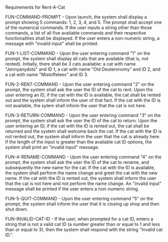 Requirements for Rent-A-Cat

FUN-COMMAND-PROMPT - Upon launch, the system shall display a prompt showing 5 commands:
1, 2, 3, 4, and 5.  The prompt shall accept one of the numerical commands.  If
the user inputs a string other than those commands, a list of all five
available commands and their respective functionalities shall be displayed. 
If the user enters a non-numeric string, a message with "invalid input" shall
be printed.

FUN-1-LIST-COMMAND - Upon the user entering command "1" on the prompt, the
system shall display all cats that are available (that is, not rented).
Initially, there shall be 3 cats available: a cat with name "Jennyanydots" and
ID 1, a cat with name "Old Deuteronomy" and ID 2, and a cat with name
"Mistoffelees" and ID 3.

FUN-2-RENT-COMMAND - Upon the user entering command "2" on the prompt, the
system shall ask the user the ID of the cat to rent.  Upon the user entering an
ID, if the cat with the ID is available, the cat shall be rented out and the
system shall inform the user of that fact.  If the cat with the ID is not
available, the sytem shall inform the user that the cat is not here.

FUN-3-RETURN-COMMAND - Upon the user entering command "3" on the prompt, the
system shall ask the user the ID of the cat to return.  Upon the user entering
an ID, if the cat with the ID is rented out, the cat shall be returned and the
system shall welcome back the cat.  If the cat with the ID is not rented out,
the system shall inform the user that the cat is already here. If the length of 
the input is greater than the available cat ID options, the system shall print an
"invalid input" message.

FUN-4-RENAME-COMMAND - Upon the user entering command "4" on the prompt, the
system shall ask the user the ID of the cat to rename, and subsequently the new
name for the cat.  If the cat with the ID is available, the system shall
perform the name change and greet the cat with the new name.  If the cat with
the ID is rented out, the system shall inform the user that the cat is not here
and not perform the name change. An "invalid input" message shall be printed 
if the user enters a non-numeric string.

FUN-5-QUIT-COMMAND - Upon the user entering command "5" on the prompt, the
system shall inform the user that it is closing up shop and then shut down.

FUN-INVALID-CAT-ID - If the user, when prompted for a cat ID, enters a string
that is not a valid cat ID (a number greater than or equal to 1 and less than
or equal to 3), then the system shall respond with the string "Invalid cat
ID.".

